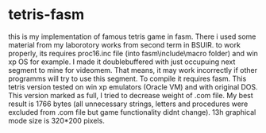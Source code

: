 # tetris-fasm
this is my implementation of famous tetris game in fasm. There i used some material from my laborotory works from second term in BSUIR.
to work properly, its requires proc16.inc file (into fasm\include\macro folder) and win xp OS for example. I made it doublebuffered with just occupuing next segment to mine for videomem. That means, it may work incorrectly if other programms will try to use this segment. 
To compile it requires fasm.
This tetris version tested on win xp emulators (Oracle VM) and with original DOS.
This version marked as full, I tried to decrease weight of .com file. My best result is 1766 bytes (all unnecessary strings, letters and procedures were excluded from .com file but game functionality didnt change).
13h graphical mode size is 320*200 pixels.
